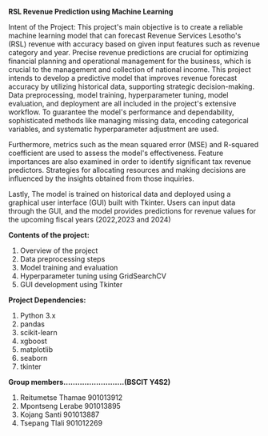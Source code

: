 **RSL Revenue Prediction using Machine Learning**

Intent of the Project: This project's main objective is to create a reliable machine learning model that can forecast Revenue Services Lesotho's (RSL) revenue with accuracy based on given input features such as revenue category and year. Precise revenue predictions are crucial for optimizing financial planning and operational management for the business, which is crucial to the management and collection of national income. This project intends to develop a predictive model that improves revenue forecast accuracy by utilizing historical data, supporting strategic decision-making. Data preprocessing, model training, hyperparameter tuning, model evaluation, and deployment are all included in the project's extensive workflow. To guarantee the model's performance and dependability, sophisticated methods like managing missing data, encoding categorical variables, and systematic hyperparameter adjustment are used.

Furthermore, metrics such as the mean squared error (MSE) and R-squared coefficient are used to assess the model's effectiveness. Feature importances are also examined in order to identify significant tax revenue predictors. Strategies for allocating resources and making decisions are influenced by the insights obtained from those inquiries.

Lastly, The model is trained on historical data and deployed using a graphical user interface (GUI) built with Tkinter. Users can input data through the GUI, and the model provides predictions for revenue values for the upcoming fiscal years (2022,2023 and 2024)

**Contents of the project:**
1. Overview of the project
2. Data preprocessing steps
3. Model training and evaluation
4. Hyperparameter tuning using GridSearchCV
5. GUI development using Tkinter

**Project Dependencies:**
1. Python 3.x
2. pandas
3. scikit-learn
4. xgboost
5. matplotlib
6. seaborn
7. tkinter

**Group members………………..……(BSCIT Y4S2)**
1. Reitumetse Thamae 901013912
2. Mpontseng Lerabe 901013895
3. Kojang Santi 901013887
4. Tsepang Tlali 901012269

